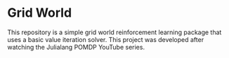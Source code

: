 # Grid World
This repository is a simple grid world reinforcement learning package that uses a basic value iteration solver.
This project was developed after watching the Julialang POMDP YouTube series.

